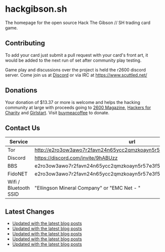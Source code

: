# hackgibson.sh
The homepage for the open source Hack The Gibson // SH trading card game.


## Contributing

To add your card just submit a pull request with your card's front art, it would be added to the next run of set after community play testing.

Game play and discussions over the project is held the r2600 discord server. Come join us at [Discord](https://discord.com/invite/9hABUzz) or via IRC at https://www.scuttled.net/


## Donations

Your donation of $13.37 or more is welcome and helps the hacking community at large with proceeds going to [2600 Magazine](https://2600.com/), [Hackers for Charity](https://hackersforcharity.org) and [Girlstart](https://girlstart.org).  Visit [buymeacoffee](https://www.buymeacoffee.com/hackgibson.sh) to donate.


## Contact Us

Service | url
-|-
Tor | http://e2ro3ow3awo7r2favn24n65ycc2qmzkoayn5r57e3f56nvjwdcgg32ad.onion
Discord | https://discord.com/invite/9hABUzz
BBS | e2ro3ow3awo7r2favn24n65ycc2qmzkoayn5r57e3f56nvjwdcgg32ad.onion:23
FidoNET | e2ro3ow3awo7r2favn24n65ycc2qmzkoayn5r57e3f56nvjwdcgg32ad.onion:24554
Wifi / Bluetooth SSID | "Ellingson Mineral Company" or "EMC Net - <fidonet address>"

## Latest Changes
<!-- BLOG-POST-LIST:START -->
- [Updated with the latest blog posts](https://github.com/DFW2600/hackgibson.sh/commit/33a51fbe51ccc64c5b847ec921248446b5fe6b9d)
- [Updated with the latest blog posts](https://github.com/DFW2600/hackgibson.sh/commit/5543aa24879478b9792275b68a18f0f6b03f06d8)
- [Updated with the latest blog posts](https://github.com/DFW2600/hackgibson.sh/commit/f634d5afeacc59061d0ba74986bcb94c5b29ba8e)
- [Updated with the latest blog posts](https://github.com/DFW2600/hackgibson.sh/commit/a87c71cfc8ee176064ab5e4a089d4e129ad8f49b)
- [Updated with the latest blog posts](https://github.com/DFW2600/hackgibson.sh/commit/4e0a4695ba4e6fe35006664474ad44ab98bc3b40)
<!-- BLOG-POST-LIST:END -->

